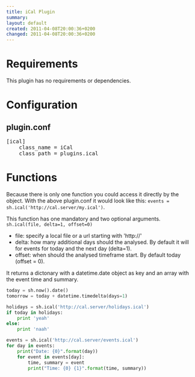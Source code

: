 ```yaml
---
title: iCal Plugin
summary:
layout: default
created: 2011-04-08T20:00:36+0200
changed: 2011-04-08T20:00:36+0200
---
```


# Requirements
This plugin has no requirements or dependencies.

# Configuration

## plugin.conf
<pre>[ical]
    class_name = iCal
    class_path = plugins.ical
</pre>

# Functions
Because there is only one function you could access it directly by the object. With the above plugin.conf it would look like this: `events = sh.ical('http://cal.server/my.ical')`.

This function has one mandatory and two optional arguments. `sh.ical(file, delta=1, offset=0)`

   * file: specify a local file or a url starting with 'http://'
   * delta: how many additional days should the analysed. By default it will for events for today and the next day (delta=1).
   * offset: when should the analysed timeframe start. By default today (offset = 0).

It returns a dictonary with a datetime.date object as key and an array with the event time and summary.

```python
today = sh.now().date()
tomorrow = today + datetime.timedelta(days=1)

holidays = sh.ical('http://cal.server/holidays.ical')
if today in holidays:
    print 'yeah'
else:
    print 'naah'

events = sh.ical('http://cal.server/events.ical')
for day in events:
    print("Date: {0}".format(day))
    for event in events[day]:
        time, summary = event
        print("Time: {0} {1}".format(time, summary))
```
